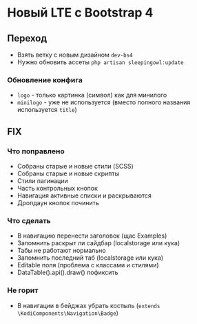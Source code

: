# Новый LTE с Bootstrap 4

## Переход

* Взять ветку с новым дизайном `dev-bs4`
* Нужно обновить ассеты `php artisan sleepingowl:update`

### Обновление конфига
- `logo` - только картинка (символ) как для минилого
- `minilogo` - уже не используется (вместо полного названия используется `title`)


## FIX

### Что поправлено

* Собраны старые и новые стили (SCSS)
* Собраны старые и новые скрипты
* Стили пагинации
* Часть контрольных кнопок
* Навигация активные списки и раскрываются
* Дропдаун кнопок починить


### Что сделать

* В навигацию перенести заголовок (щас Examples)
* Запомнить раскрыт ли сайдбар (localstorage или кука)
* Табы не работают нормально
* Запомнить последний таб (localstorage или кука)
* Editable поля (проблема с классами и стилями)
* DataTable().api().draw() пофиксить

### Не горит
* В навигации в бейджах убрать костыль (`extends \KodiComponents\Navigation\Badge`)
